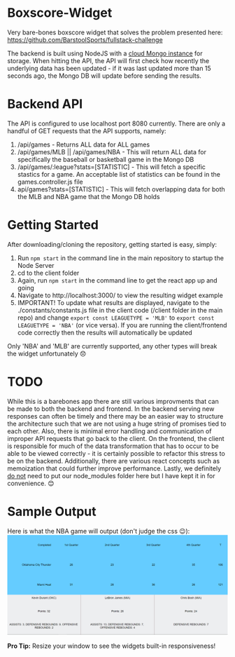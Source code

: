 # Boxscore-Widget

Very bare-bones boxscore widget that solves the problem presented here: https://github.com/BarstoolSports/fullstack-challenge

The backend is built using NodeJS with a [cloud Mongo instance](https://www.mongodb.com/cloud/atlas) for storage. When hitting the API, the API will first check how recently the underlying data has been updated - if it was last updated more than 15 seconds ago, the Mongo DB will update before sending the results.

# Backend API

The API is configured to use localhost port 8080 currently. There are only a handful of GET requests that the API supports, namely:
1. /api/games - Returns ALL data for ALL games
2. /api/games/MLB || /api/games/NBA - This will return ALL data for specifically the baseball or basketball game in the Mongo DB
3. /api/games/:league?stats=[STATISTIC] - This will fetch a specific stastics for a game. An acceptable list of statistics can be found in the games.controller.js file
4. api/games?stats=[STATISTIC] - This will fetch overlapping data for both the MLB and NBA game that the Mongo DB holds

# Getting Started

After downloading/cloning the repository, getting started is easy, simply:
1. Run `npm start` in the command line in the main repository to startup the Node Server
2. cd to the client folder
3. Again, run `npm start` in the command line to get the react app up and going
4. Navigate to http://localhost:3000/ to view the resulting widget example
5. IMPORTANT! To update what results are displayed, navigate to the ./constants/constants.js file in the client code (/client folder in the main repo) and change `export const LEAGUETYPE = 'MLB'` to `export const LEAGUETYPE = 'NBA'` (or vice versa). If you are running the client/frontend code correctly then the results will automatically be updated

Only 'NBA' and 'MLB' are currently supported, any other types will break the widget unfortunately 😞

# TODO
While this is a barebones app there are still various improvments that can be made to both the backend and frontend. In the backend serving new responses can often be timely and there may be an easier way to structure the architecture such that we are not using a huge string of promises tied to each other. Also, there is minimal error handling and communication of improper API requests that go back to the client. On the frontend, the client is responsible for much of the data transformation that has to occur to be able to be viewed correctly - it is certainly possible to refactor this stress to be on the backend. Additionally, there are various react concepts such as memoization that could further improve performance. Lastly, we definitely <u>do not</u> need to put our node_modules folder here but I have kept it in for convenience. 😊

# Sample Output
Here is what the NBA game will output (don't judge the css 😉):
![alt text](https://github.com/angelojcruzjr/Boxscore-Widget/blob/master/screenshots/App%20Screencapture.PNG?raw=true)

<b>Pro Tip:</b> Resize your window to see the widgets built-in responsiveness!
